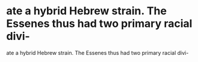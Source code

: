 # ate a hybrid Hebrew strain. The Essenes thus had two primary racial divi-

ate a hybrid Hebrew strain. The Essenes thus had two primary racial divi-